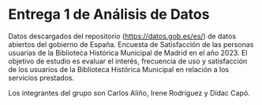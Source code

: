 # Entrega 1 de Análisis de Datos
Datos descargados del repositorio (https://datos.gob.es/es/) de datos abiertos del gobierno de España. Encuesta de Satisfacción de las personas usuarias de la Biblioteca Histórica Municipal de Madrid en el año 2023. El objetivo de estudio es evaluar el interés, frecuencia de uso y satisfacción de los usuarios de la Biblioteca Histórica Municipal en relación a los servicios prestados.

Los integrantes del grupo son Carlos Aliño, Irene Rodríguez y Dídac Capó.
